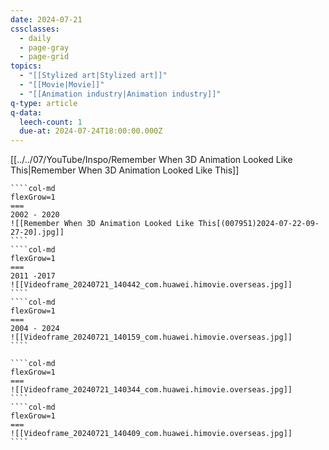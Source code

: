 ```yaml
---
date: 2024-07-21
cssclasses:
  - daily
  - page-gray
  - page-grid
topics:
  - "[[Stylized art|Stylized art]]"
  - "[[Movie|Movie]]"
  - "[[Animation industry|Animation industry]]"
q-type: article
q-data:
  leech-count: 1
  due-at: 2024-07-24T18:00:00.000Z
---
```

[[../../07/YouTube/Inspo/Remember When 3D Animation Looked Like This|Remember When 3D Animation Looked Like This]]
`````col
````col-md
flexGrow=1
===
2002 - 2020
![[Remember When 3D Animation Looked Like This[(007951)2024-07-22-09-27-20].jpg]]
````
````col-md
flexGrow=1
===
2011 -2017
![[Videoframe_20240721_140442_com.huawei.himovie.overseas.jpg]]
````
````col-md
flexGrow=1
===
2004 - 2024
![[Videoframe_20240721_140159_com.huawei.himovie.overseas.jpg]]
````
`````
`````col
````col-md
flexGrow=1
===
![[Videoframe_20240721_140344_com.huawei.himovie.overseas.jpg]]
````
````col-md
flexGrow=1
===
![[Videoframe_20240721_140409_com.huawei.himovie.overseas.jpg]]
````
`````

